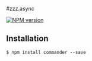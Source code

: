 #zzz.async

[![NPM version](http://img.shields.io/npm/v/z3async.svg)](https://www.npmjs.org/package/z3async)


## Installation

    $ npm install commander --save
    
    